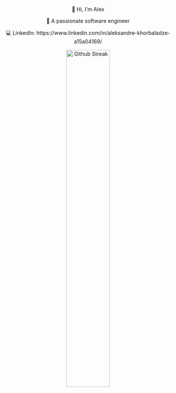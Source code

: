 <p align="center">👋 Hi, I’m Alex</p>
<p align="center">🌱 A passionate software engineer</p>
<p align="center">💻 LinkedIn: https://www.linkedin.com/in/aleksandre-khorbaladze-a15a04169/</p>

<p align="center">
    <a href="https://github.com/A1K28"><img width="48%" alt="Github Streak" src="https://github-readme-streak-stats.herokuapp.com?user=A1K28&theme=dracula&hide_border=true"></a>
</p>

<!---
A1K28/A1K28 is a ✨ special ✨ repository because its `README.md` (this file) appears on your GitHub profile.
You can click the Preview link to take a look at your changes. 
--->
